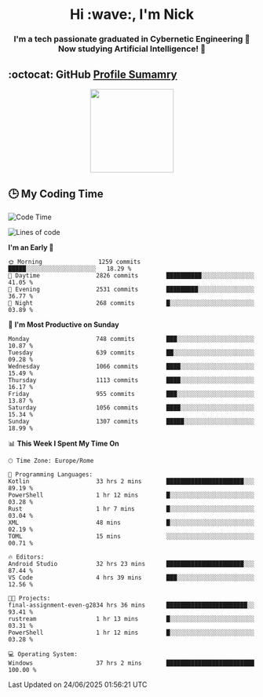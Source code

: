 <h1 align="center">Hi :wave:, I'm Nick</h1>

<h3 align="center">I'm a tech passionate graduated in Cybernetic Engineering 🤖<br>
Now studying Artificial Intelligence! 🧠</h3>


## :octocat: GitHub <a href="https://github.com/vn7n24fzkq/github-profile-summary-cards">Profile Sumamry</a>

<p align="center">
   <img style="height:170px;display:inline-block"  src="http://github-profile-summary-cards.vercel.app/api/cards/profile-details?username=CodeClimberNT&theme=github_dark" />
<!--    <img style="height:170px;display:inline-block"  src="http://github-profile-summary-cards.vercel.app/api/cards/repos-per-language?username=CodeClimberNT&theme=github_dark&exclude=" /> -->
</p>

 ## :clock3: My Coding Time 
 
<!--START_SECTION:waka-->
![Code Time](http://img.shields.io/badge/Code%20Time-706%20hrs%201%20min-blue)

![Lines of code](https://img.shields.io/badge/From%20Hello%20World%20I%27ve%20Written-5.8%20million%20lines%20of%20code-blue)

**I'm an Early 🐤** 

```text
🌞 Morning                1259 commits        █████░░░░░░░░░░░░░░░░░░░░   18.29 % 
🌆 Daytime                2826 commits        ██████████░░░░░░░░░░░░░░░   41.05 % 
🌃 Evening                2531 commits        █████████░░░░░░░░░░░░░░░░   36.77 % 
🌙 Night                  268 commits         █░░░░░░░░░░░░░░░░░░░░░░░░   03.89 % 
```
📅 **I'm Most Productive on Sunday** 

```text
Monday                   748 commits         ███░░░░░░░░░░░░░░░░░░░░░░   10.87 % 
Tuesday                  639 commits         ██░░░░░░░░░░░░░░░░░░░░░░░   09.28 % 
Wednesday                1066 commits        ████░░░░░░░░░░░░░░░░░░░░░   15.49 % 
Thursday                 1113 commits        ████░░░░░░░░░░░░░░░░░░░░░   16.17 % 
Friday                   955 commits         ███░░░░░░░░░░░░░░░░░░░░░░   13.87 % 
Saturday                 1056 commits        ████░░░░░░░░░░░░░░░░░░░░░   15.34 % 
Sunday                   1307 commits        █████░░░░░░░░░░░░░░░░░░░░   18.99 % 
```


📊 **This Week I Spent My Time On** 

```text
🕑︎ Time Zone: Europe/Rome

💬 Programming Languages: 
Kotlin                   33 hrs 2 mins       ██████████████████████░░░   89.19 % 
PowerShell               1 hr 12 mins        █░░░░░░░░░░░░░░░░░░░░░░░░   03.28 % 
Rust                     1 hr 7 mins         █░░░░░░░░░░░░░░░░░░░░░░░░   03.04 % 
XML                      48 mins             █░░░░░░░░░░░░░░░░░░░░░░░░   02.19 % 
TOML                     15 mins             ░░░░░░░░░░░░░░░░░░░░░░░░░   00.71 % 

🔥 Editors: 
Android Studio           32 hrs 23 mins      ██████████████████████░░░   87.44 % 
VS Code                  4 hrs 39 mins       ███░░░░░░░░░░░░░░░░░░░░░░   12.56 % 

🐱‍💻 Projects: 
final-assignment-even-g2834 hrs 36 mins      ███████████████████████░░   93.41 % 
rustream                 1 hr 13 mins        █░░░░░░░░░░░░░░░░░░░░░░░░   03.31 % 
PowerShell               1 hr 12 mins        █░░░░░░░░░░░░░░░░░░░░░░░░   03.28 % 

💻 Operating System: 
Windows                  37 hrs 2 mins       █████████████████████████   100.00 % 
```


 Last Updated on 24/06/2025 01:56:21 UTC
<!--END_SECTION:waka-->

